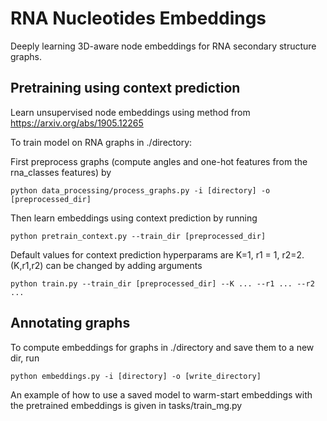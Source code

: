 # RNA Nucleotides Embeddings

Deeply learning 3D-aware node embeddings for RNA secondary structure graphs. 

## Pretraining using context prediction 

Learn unsupervised node embeddings using method from https://arxiv.org/abs/1905.12265

To train model on RNA graphs in ./directory:

First preprocess graphs (compute angles and one-hot features from the rna_classes features) by 
```
python data_processing/process_graphs.py -i [directory] -o [preprocessed_dir]
```

Then learn embeddings using context prediction by running 
```
python pretrain_context.py --train_dir [preprocessed_dir] 
```

Default values for context prediction hyperparams are K=1, r1 = 1, r2=2.
(K,r1,r2) can be changed by adding arguments 
```
python train.py --train_dir [preprocessed_dir] --K ... --r1 ... --r2 ...
```

## Annotating graphs 

To compute embeddings for graphs in ./directory and save them to a new dir, run
```
python embeddings.py -i [directory] -o [write_directory]
``` 

An example of how to use a saved model to warm-start embeddings with the pretrained embeddings is given in tasks/train_mg.py


